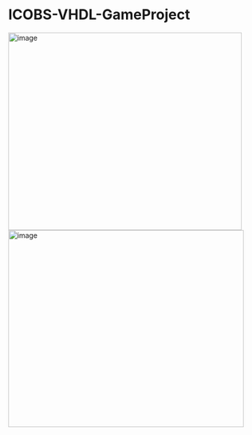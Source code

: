 # ICOBS-VHDL-GameProject


<img width="468" height="396" alt="image" src="https://github.com/user-attachments/assets/fd9dbeb9-2f98-4618-8264-1518c0c241c7" />


<img width="472" height="395" alt="image" src="https://github.com/user-attachments/assets/42bf76ba-9531-4754-bc8d-0e6a3816a2be" />
